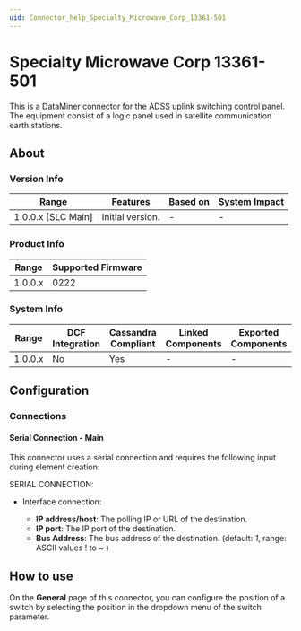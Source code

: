 ```yaml
---
uid: Connector_help_Specialty_Microwave_Corp_13361-501
---
```


# Specialty Microwave Corp 13361-501

This is a DataMiner connector for the ADSS uplink switching control panel. The equipment consist of a logic panel used in satellite communication earth stations.

## About

### Version Info

| Range              | Features         | Based on | System Impact |
|--------------------|------------------|----------|---------------|
| 1.0.0.x [SLC Main] | Initial version. | -        | -             |

### Product Info

| Range   | Supported Firmware |
|---------|--------------------|
| 1.0.0.x | 0222          |

### System Info

| Range   | DCF Integration | Cassandra Compliant | Linked Components | Exported Components |
|---------|-----------------|---------------------|-------------------|---------------------|
| 1.0.0.x | No              | Yes                 | -                 | -                   |

## Configuration

### Connections

#### Serial Connection - Main

This connector uses a serial connection and requires the following input during element creation:

SERIAL CONNECTION:
- Interface connection:

  - **IP address/host**: The polling IP or URL of the destination.
  - **IP port**: The IP port of the destination.
  - **Bus Address**: The bus address of the destination. (default: *1*, range: ASCII values ! to ~ )

## How to use

On the **General** page of this connector, you can configure the position of a switch by selecting the position in the dropdown menu of the switch parameter.
